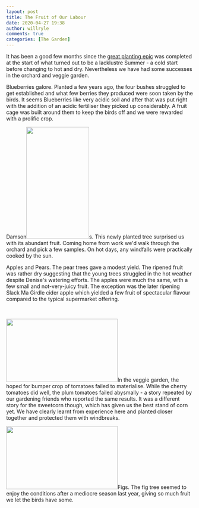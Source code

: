 ```yaml
---
layout: post
title: The Fruit of Our Labour
date: 2020-04-27 19:38
author: willryle
comments: true
categories: [The Garden]
---
```

It has been a good few months since the <a href="https://willryle.wordpress.com/2019/11/10/tree-planting-3/" target="_blank" rel="noopener">great planting epic</a> was completed at the start of what turned out to be a lacklustre Summer - a cold start before changing to hot and dry. Nevertheless we have had some successes in the orchard and veggie garden.

<!--more-->

Blueberries galore. Planted a few years ago, the four bushes struggled to get established and what few berries they produced were soon taken by the birds. It seems Blueberries like very acidic soil and after that was put right with the addition of an acidic fertiliser they picked up considerably. A fruit cage was built around them to keep the birds off and we were rewarded with a prolific crop.

Damson<a href="https://willryle.files.wordpress.com/2020/04/wp_20200121_20_22_21_pro.jpg" target="_blank" rel="noopener"><img class="alignleft wp-image-2669 size-medium" src="https://willryle.files.wordpress.com/2020/04/wp_20200121_20_22_21_pro.jpg?w=169" alt="" width="169" height="300" /></a>s. This newly planted tree surprised us with its abundant fruit. Coming home from work we'd walk through the orchard and pick a few samples. On hot days, any windfalls were practically cooked by the sun.

Apples and Pears. The pear trees gave a modest yield. The ripened fruit was rather dry suggesting that the young trees struggled in the hot weather despite Denise's watering efforts. The apples were much the same, with a few small and not-very-juicy fruit. The exception was the later ripening Slack Ma Girdle cider apple which yielded a few fruit of spectacular flavour compared to the typical supermarket offering.

&nbsp;

<a href="https://willryle.files.wordpress.com/2020/04/wp_20200307_10_49_47_pro.jpg" target="_blank" rel="noopener"><img class="alignleft wp-image-2667 size-medium" src="https://willryle.files.wordpress.com/2020/04/wp_20200307_10_49_47_pro.jpg?w=300" alt="" width="300" height="169" /></a>In the veggie garden, the hoped for bumper crop of tomatoes failed to materialise. While the cherry tomatoes did well, the plum tomatoes failed abysmally - a story repeated by our gardening friends who reported the same results. It was a different story for the sweetcorn though, which has given us the best stand of corn yet. We have clearly learnt from experience here and planted closer together and protected them with windbreaks.

<a href="https://willryle.files.wordpress.com/2020/04/wp_20200405_14_02_56_pro.jpg" target="_blank" rel="noopener"><img class="alignleft wp-image-2665 size-medium" src="https://willryle.files.wordpress.com/2020/04/wp_20200405_14_02_56_pro.jpg?w=300" alt="" width="300" height="169" /></a>Figs. The fig tree seemed to enjoy the conditions after a mediocre season last year, giving so much fruit we let the birds have some.
